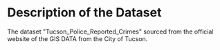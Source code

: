 # Description of the Dataset

The dataset "Tucson_Police_Reported_Crimes" sourced from the official website of the GIS DATA from the City of Tucson.
